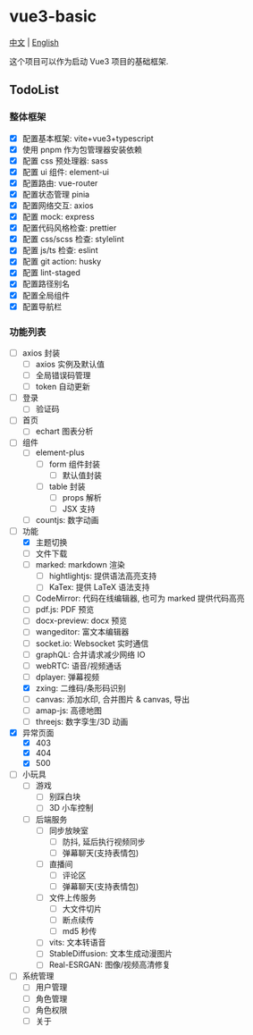 # vue3-basic

[中文](./README.md) | [English](./README_EN.md)

这个项目可以作为启动 Vue3 项目的基础框架.

## TodoList

### 整体框架

- [x] 配置基本框架: vite+vue3+typescript
- [x] 使用 pnpm 作为包管理器安装依赖
- [x] 配置 css 预处理器: sass
- [x] 配置 ui 组件: element-ui
- [x] 配置路由: vue-router
- [x] 配置状态管理 pinia
- [x] 配置网络交互: axios
- [x] 配置 mock: express
- [x] 配置代码风格检查: prettier
- [x] 配置 css/scss 检查: stylelint
- [x] 配置 js/ts 检查: eslint
- [x] 配置 git action: husky
- [x] 配置 lint-staged
- [x] 配置路径别名
- [x] 配置全局组件
- [x] 配置导航栏

### 功能列表

- [ ] axios 封装
  - [ ] axios 实例及默认值
  - [ ] 全局错误码管理
  - [ ] token 自动更新
- [ ] 登录
  - [ ] 验证码
- [ ] 首页
  - [ ] echart 图表分析
- [ ] 组件
  - [ ] element-plus
    - [ ] form 组件封装
      - [ ] 默认值封装
    - [ ] table 封装
      - [ ] props 解析
      - [ ] JSX 支持
  - [ ] countjs: 数字动画
- [ ] 功能
  - [x] 主题切换
  - [ ] 文件下载
  - [ ] marked: markdown 渲染
    - [ ] hightlightjs: 提供语法高亮支持
    - [ ] KaTex: 提供 LaTeX 语法支持
  - [ ] CodeMirror: 代码在线编辑器, 也可为 marked 提供代码高亮
  - [ ] pdf.js: PDF 预览
  - [ ] docx-preview: docx 预览
  - [ ] wangeditor: 富文本编辑器
  - [ ] socket.io: Websocket 实时通信
  - [ ] graphQL: 合并请求减少网络 IO
  - [ ] webRTC: 语音/视频通话
  - [ ] dplayer: 弹幕视频
  - [x] zxing: 二维码/条形码识别
  - [ ] canvas: 添加水印, 合并图片 & canvas, 导出
  - [ ] amap-js: 高德地图
  - [ ] threejs: 数字孪生/3D 动画
- [x] 异常页面
  - [x] 403
  - [x] 404
  - [x] 500
- [ ] 小玩具
  - [ ] 游戏
    - [ ] 别踩白块
    - [ ] 3D 小车控制
  - [ ] 后端服务
    - [ ] 同步放映室
      - [ ] 防抖, 延后执行视频同步
      - [ ] 弹幕聊天(支持表情包)
    - [ ] 直播间
      - [ ] 评论区
      - [ ] 弹幕聊天(支持表情包)
    - [ ] 文件上传服务
      - [ ] 大文件切片
      - [ ] 断点续传
      - [ ] md5 秒传
    - [ ] vits: 文本转语音
    - [ ] StableDiffusion: 文本生成动漫图片
    - [ ] Real-ESRGAN: 图像/视频高清修复
- [ ] 系统管理
  - [ ] 用户管理
  - [ ] 角色管理
  - [ ] 角色权限
  - [ ] 关于
